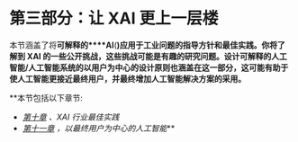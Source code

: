 

# 第三部分：让 XAI 更上一层楼

本节涵盖了将**可解释的****AI**(**)应用于工业问题的指导方针和最佳实践。你将了解到 XAI 的一些公开挑战，这些挑战可能是有趣的研究问题。设计可解释的人工智能/人工智能系统的以用户为中心的设计原则也涵盖在这一部分，这可能有助于使人工智能更接近最终用户，并最终增加人工智能解决方案的采用。**

 **本节包括以下章节:

*   [*第十章*](B18216_10_ePub.xhtml#_idTextAnchor209) *、XAI 行业最佳实践*
*   [*第十一章*](B18216_11_ePub.xhtml#_idTextAnchor217) *，以最终用户为中心的人工智能***